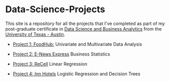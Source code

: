 # Data-Science-Projects
This site is a repository for all the projects that I've completed as part of my post-graduate certificate in [Data Science and Business Analytics](https://www.mccombs.utexas.edu/execed/for-individuals/certificates/great-learning/#DSBA) from the [University of Texas - Austin](https://www.mccombs.utexas.edu/). 

- [Project 1: FoodHub:](https://htmlpreview.github.io/?https://github.com/michele-berg/Data-Science-Projects/blob/main/FoodHubProject/Foodhub_Full_Code_Berg.html)
Univariate and Multivariate Data Analysis

- [Project 2: E-News Express](https://htmlpreview.github.io/?https://github.com/michele-berg/Data-Science-Projects/blob/main/ENewsProject/ENews_Express_Learner_Notebook_Full_Code.html)
Business Statistics

- [Project 3: ReCell](https://htmlpreview.github.io/?https://github.com/michele-berg/Data-Science-Projects/blob/main/ReCellProject/SLF_Project_LearnerNotebook_FullCode.html)
Linear Regression

- [Project 4: Inn Hotels](https://htmlpreview.github.io/?https://github.com/michele-berg/Data-Science-Projects/blob/main/InnHotelsProject/Project_SLC_DSBA_INNHotels_FullCode.html)
Logistic Regression and Decision Trees
